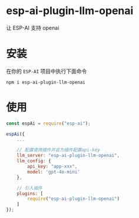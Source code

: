 # esp-ai-plugin-llm-openai

让 ESP-AI 支持 openai

# 安装
在你的 `ESP-AI` 项目中执行下面命令
```
npm i esp-ai-plugin-llm-openai
```

# 使用 
```js
const espAi = require("esp-ai"); 

espAi({
    ... 

    // 配置使用插件并且为插件配置api-key
    llm_server: "esp-ai-plugin-llm-openai",
    llm_config: {
        api_key: "app-xxx", 
        model: 'gpt-4o-mini'
    },

    // 引入插件
    plugins: [ 
        require("esp-ai-plugin-llm-openai")
    ]
});
```
